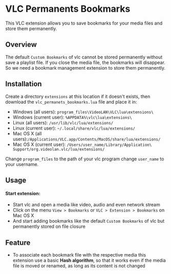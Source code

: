 # VLC Permanents Bookmarks
This VLC extension allows you to save bookmarks for your media files and store them permanently.

## Overview
The default `Custom Bookmarks` of vlc cannot be stored permanently without save a playlist file. If you close the media file, the bookmarks will disappear. So we need a bookmark management extension to store them permanently.

## Installation
Create a directory `extensions` at this location if it doesn't exists, then download the `vlc_permanets_bookmarks.lua` file and place it in:

- Windows (all users): `program_files\VideoLAN\VLC\lua\extensions\`
- Windows (current user): `%APPDATA%\vlc\lua\extensions\`
- Linux (all users): `/usr/lib/vlc/lua/extensions/`
- Linux (current user): `~/.local/share/vlc/lua/extensions/`
- Mac OS X (all users):`/Applications/VLC.app/Contents/MacOS/share/lua/extensions/`
- Mac OS X (current user): `/Users/user_name/Library/Application\ Support/org.videolan.vlc/lua/extensions/`

Change `program_files` to the path of your vlc program
change  `user_name` to your username.

## Usage
#### Start extension:
- Start vlc and open a media like video, audio and even network stream
- Click on the menu `View > Bookmarks` or `VLC > Extension > Bookmarks` on Mac OS X
- And start adding bookmarks like the default `Custom Bookmarks` of vlc but permanently stored on file closure

## Feature
- To associate each bookmark file with the respective media this extension use a basic **Hash algorithm**, so that it works even if the media file is moved or renamed, as long as its content is not changed
